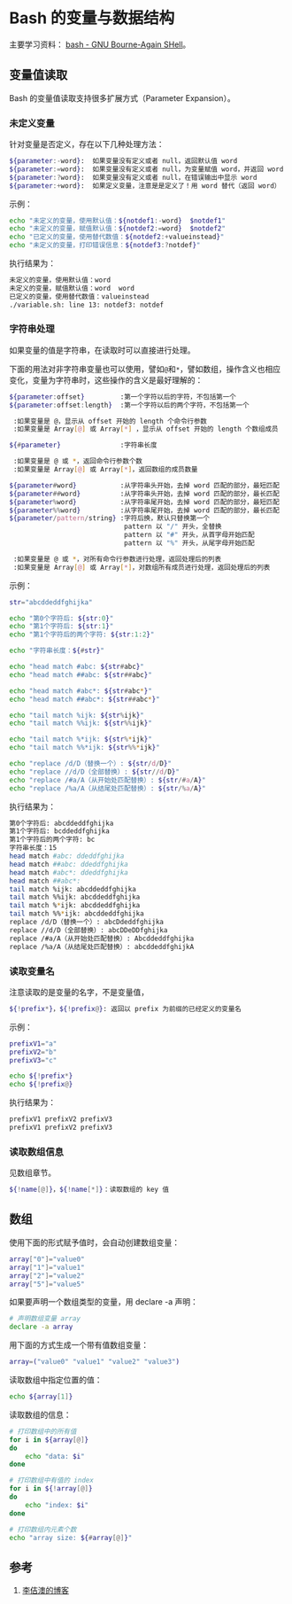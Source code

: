 <!-- toc -->
# Bash 的变量与数据结构

主要学习资料： [bash - GNU Bourne-Again SHell][2]。

## 变量值读取

Bash 的变量值读取支持很多扩展方式（Parameter Expansion）。

### 未定义变量

针对变量是否定义，存在以下几种处理方法：

```sh
${parameter:-word}:  如果变量没有定义或者 null，返回默认值 word
${parameter:=word}:  如果变量没有定义或者 null，为变量赋值 word，并返回 word
${parameter:?word}:  如果变量没有定义或者 null，在错误输出中显示 word
${parameter:+word}:  如果定义变量，注意是是定义了！用 word 替代（返回 word）
```

示例：

```sh
echo "未定义的变量，使用默认值：${notdef1:-word}  $notdef1"
echo "未定义的变量，赋值默认值：${notdef2:=word}  $notdef2"
echo "已定义的变量，使用替代数值：${notdef2:+valueinstead}"
echo "未定义的变量，打印错误信息：${notdef3:?notdef}"
```

执行结果为：

```sh
未定义的变量，使用默认值：word
未定义的变量，赋值默认值：word  word
已定义的变量，使用替代数值：valueinstead
./variable.sh: line 13: notdef3: notdef
```

### 字符串处理

如果变量的值是字符串，在读取时可以直接进行处理。

下面的用法对非字符串变量也可以使用，譬如`@`和`*`，譬如数组，操作含义也相应变化，变量为字符串时，这些操作的含义是最好理解的：

```sh
${parameter:offset}         :第一个字符以后的字符，不包括第一个
${parameter:offset:length}  :第一个字符以后的两个字符，不包括第一个

 :如果变量是 @，显示从 offset 开始的 length 个命令行参数
 :如果变量是 Array[@] 或 Array[*] ，显示从 offset 开始的 length 个数组成员

${#parameter}               :字符串长度

 :如果变量是 @ 或 *，返回命令行参数个数
 :如果变量是 Array[@] 或 Array[*]，返回数组的成员数量

${parameter#word}           :从字符串头开始，去掉 word 匹配的部分，最短匹配
${parameter##word}          :从字符串头开始，去掉 word 匹配的部分，最长匹配
${parameter%word}           :从字符串尾开始，去掉 word 匹配的部分，最短匹配
${parameter%%word}          :从字符串尾开始，去掉 word 匹配的部分，最长匹配
${parameter/pattern/string} :字符后换，默认只替换第一个
                             pattern 以 "/" 开头，全替换
                             pattern 以 "#" 开头，从首字母开始匹配
                             pattern 以 "%" 开头，从尾字母开始匹配

 :如果变量是 @ 或 *，对所有命令行参数进行处理，返回处理后的列表
 :如果变量是 Array[@] 或 Array[*]，对数组所有成员进行处理，返回处理后的列表
```

示例：

```sh
str="abcddeddfghijka"

echo "第0个字符后: ${str:0}"
echo "第1个字符后: ${str:1}"
echo "第1个字符后的两个字符: ${str:1:2}"

echo "字符串长度：${#str}"

echo "head match #abc: ${str#abc}"
echo "head match ##abc: ${str##abc}"

echo "head match #abc*: ${str#abc*}"
echo "head match ##abc*: ${str##abc*}"

echo "tail match %ijk: ${str%ijk}"
echo "tail match %%ijk: ${str%%ijk}"

echo "tail match %*ijk: ${str%*ijk}"
echo "tail match %%*ijk: ${str%%*ijk}"

echo "replace /d/D（替换一个）: ${str/d/D}"
echo "replace //d/D（全部替换）: ${str//d/D}"
echo "replace /#a/A（从开始处匹配替换）: ${str/#a/A}"
echo "replace /%a/A（从结尾处匹配替换）: ${str/%a/A}"
```

执行结果为：

```sh
第0个字符后: abcddeddfghijka
第1个字符后: bcddeddfghijka
第1个字符后的两个字符: bc
字符串长度：15
head match #abc: ddeddfghijka
head match ##abc: ddeddfghijka
head match #abc*: ddeddfghijka
head match ##abc*:
tail match %ijk: abcddeddfghijka
tail match %%ijk: abcddeddfghijka
tail match %*ijk: abcddeddfghijka
tail match %%*ijk: abcddeddfghijka
replace /d/D（替换一个）: abcDdeddfghijka
replace //d/D（全部替换）: abcDDeDDfghijka
replace /#a/A（从开始处匹配替换）: Abcddeddfghijka
replace /%a/A（从结尾处匹配替换）: abcddeddfghijkA
```

### 读取变量名

注意读取的是变量的名字，不是变量值，

```sh
${!prefix*}，${!prefix@}: 返回以 prefix 为前缀的已经定义的变量名
```

示例：

```sh
prefixV1="a"
prefixV2="b"
prefixV3="c"

echo ${!prefix*}
echo ${!prefix@}
```

执行结果为：

```sh
prefixV1 prefixV2 prefixV3
prefixV1 prefixV2 prefixV3
```

### 读取数组信息

见数组章节。

```sh
${!name[@]}，${!name[*]}：读取数组的 key 值
```

## 数组

使用下面的形式赋予值时，会自动创建数组变量：

```sh
array["0"]="value0"
array["1"]="value1"
array["2"]="value2"
array["5"]="value5"
```

如果要声明一个数组类型的变量，用 declare -a 声明：

```sh
# 声明数组变量 array
declare -a array
```

用下面的方式生成一个带有值数组变量：

```sh
array=("value0" "value1" "value2" "value3")
```

读取数组中指定位置的值：

```sh
echo ${array[1]}
```

读取数组的信息：

```sh
# 打印数组中的所有值
for i in ${array[@]}
do
    echo "data: $i"
done

# 打印数组中有值的 index
for i in ${!array[@]}
do
    echo "index: $i"
done

# 打印数组内元素个数
echo "array size: ${#array[@]}"
```

## 参考

1. [李佶澳的博客][1]

[1]: https://www.lijiaocn.com "李佶澳的博客"
[2]: http://man7.org/linux/man-pages/man1/bash.1.html  "bash - GNU Bourne-Again SHell"

